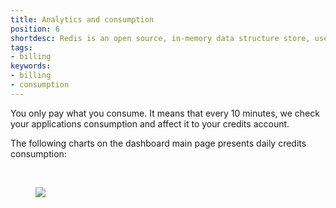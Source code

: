 ```yaml
---
title: Analytics and consumption
position: 6
shortdesc: Redis is an open source, in-memory data structure store, used as database, cache and message broker.
tags:
- billing
keywords:
- billing
- consumption
---
```


You only pay what you consume. It means that every 10 minutes, we check your applications consumption and affect it to your credits account.

The following charts on the dashboard main page presents daily credits consumption:  

<br/>
<figure class="cc-content-img"><img src="/doc/assets/images/analytics.png"data-action="zoom"></figure>
